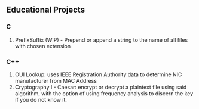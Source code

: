 ## Educational Projects

### C
1. PrefixSuffix (WIP) - Prepend or append a string to the name of all files with chosen extension

### C++
1. OUI Lookup: uses IEEE Registration Authority data to determine NIC manufacturer from MAC Address
2. Cryptography I - Caesar: encrypt or decrypt a plaintext file using said algorithm, with the option of using frequency analysis to discern the key if you do not know it.

